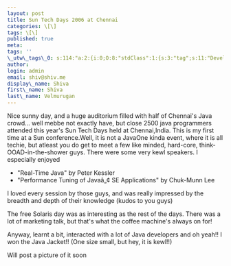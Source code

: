 ```yaml
---
layout: post
title: Sun Tech Days 2006 at Chennai
categories: \[\]
tags: \[\]
published: true
meta:
tags: ''
\_utw\_tags\_0: s:114:"a:2:{i:0;O:8:"stdClass":1:{s:3:"tag";s:11:"Development";}i:1;O:8:"stdClass":1:{s:3:"tag";s:15:"Random-Thoughts";}}";
author:
login: admin
email: shiv@shiv.me
display\_name: Shiva
first\_name: Shiva
last\_name: Velmurugan
---
```


Nice sunny day, and a huge auditorium filled with half of Chennai's Java crowd... well mebbe not exactly have, but close 2500 java programmers attended this year's Sun Tech Days held at Chennai,India. This is my first time at a Sun conference.Well, it is not a JavaOne kinda event, where it is all techie, but atleast you do get to meet a few like minded, hard-core, think-OOAD-in-the-shower guys. There were some very kewl speakers. I especially enjoyed

- "Real-Time Java" by Peter Kessler  
- "Performance Tuning of Javaâ„¢ SE Applications" by Chuk-Munn Lee

I loved every session by those guys, and was really impressed by the breadth and depth of their knowledge (kudos to you guys)

The free Solaris day was as interesting as the rest of the days. There was a lot of marketing talk, but that's what the coffee machine's always on for!

Anyway, learnt a bit, interacted with a lot of Java developers and oh yeah!! I won the Java Jacket!! (One size small, but hey, it is kewl!!)

Will post a picture of it soon
